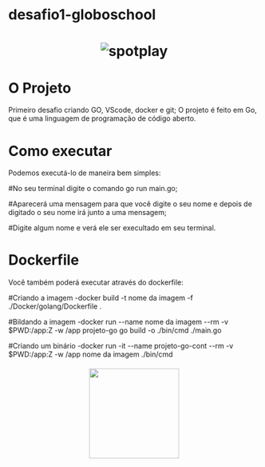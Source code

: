 # desafio1-globoschool

<h1 align="center">  

![spotplay](https://media0.giphy.com/media/xT5LMVDzXfBcaPIXNC/giphy.gif?cid=790b76116515cdad633d8692d057fb3e8463edd6d3503d00&rid=giphy.gif&ct=g)
  
</h1>

<h1>O Projeto</h1>
Primeiro desafio criando GO, VScode, docker e git;
O projeto é feito em Go, que é uma linguagem de programação de código aberto.
 
  
 <h1>Como executar</h1> 
Podemos executá-lo de maneira bem simples:

#No seu terminal digite o comando go run main.go;

#Aparecerá uma mensagem para que você digite o seu nome e depois de digitado o seu nome irá junto a uma mensagem;

#Digite algum nome e verá ele ser execultado em seu terminal.


<h1>Dockerfile</h1>
Você também poderá executar através do dockerfile:

#Criando a imagem
-docker build -t nome da imagem -f ./Docker/golang/Dockerfile . 

#Bildando a imagem
-docker run --name nome da imagem --rm -v $PWD:/app:Z -w /app projeto-go go build -o ./bin/cmd ./main.go 

#Criando um binário
-docker run -it --name projeto-go-cont --rm -v $PWD:/app:Z -w /app nome da imagem ./bin/cmd 

 <h4 align="center" > 
 <img src="https://cdn.dribbble.com/users/1792477/screenshots/6816387/ezgif.com-resize__3__still_2x.gif?compress=1&resize=400x300" width="180">
